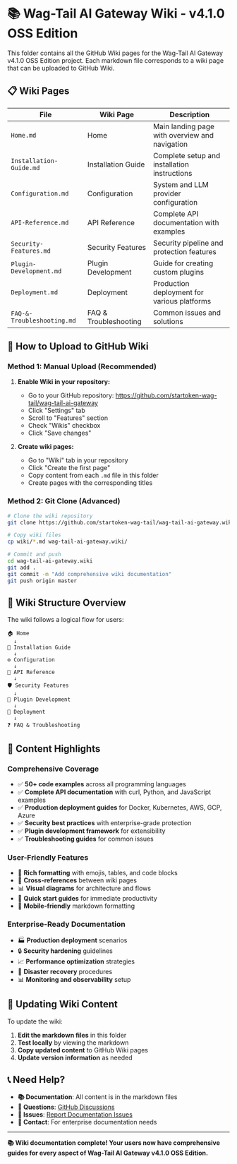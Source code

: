 # 📚 Wag-Tail AI Gateway Wiki - v4.1.0 OSS Edition

This folder contains all the GitHub Wiki pages for the Wag-Tail AI Gateway v4.1.0 OSS Edition project. Each markdown file corresponds to a wiki page that can be uploaded to GitHub Wiki.

## 📋 Wiki Pages

| File | Wiki Page | Description |
|------|-----------|-------------|
| `Home.md` | Home | Main landing page with overview and navigation |
| `Installation-Guide.md` | Installation Guide | Complete setup and installation instructions |
| `Configuration.md` | Configuration | System and LLM provider configuration |
| `API-Reference.md` | API Reference | Complete API documentation with examples |
| `Security-Features.md` | Security Features | Security pipeline and protection features |
| `Plugin-Development.md` | Plugin Development | Guide for creating custom plugins |
| `Deployment.md` | Deployment | Production deployment for various platforms |
| `FAQ-&-Troubleshooting.md` | FAQ & Troubleshooting | Common issues and solutions |

## 🚀 How to Upload to GitHub Wiki

### Method 1: Manual Upload (Recommended)

1. **Enable Wiki in your repository:**
   - Go to your GitHub repository: https://github.com/startoken-wag-tail/wag-tail-ai-gateway
   - Click "Settings" tab
   - Scroll to "Features" section
   - Check "Wikis" checkbox
   - Click "Save changes"

2. **Create wiki pages:**
   - Go to "Wiki" tab in your repository
   - Click "Create the first page"
   - Copy content from each `.md` file in this folder
   - Create pages with the corresponding titles

### Method 2: Git Clone (Advanced)

```bash
# Clone the wiki repository
git clone https://github.com/startoken-wag-tail/wag-tail-ai-gateway.wiki.git

# Copy wiki files
cp wiki/*.md wag-tail-ai-gateway.wiki/

# Commit and push
cd wag-tail-ai-gateway.wiki
git add .
git commit -m "Add comprehensive wiki documentation"
git push origin master
```

## 📖 Wiki Structure Overview

The wiki follows a logical flow for users:

```
🏠 Home
  ↓
🔧 Installation Guide
  ↓
⚙️ Configuration
  ↓
🔌 API Reference
  ↓
🛡️ Security Features
  ↓
🧩 Plugin Development
  ↓
🚀 Deployment
  ↓
❓ FAQ & Troubleshooting
```

## 🎯 Content Highlights

### Comprehensive Coverage
- ✅ **50+ code examples** across all programming languages
- ✅ **Complete API documentation** with curl, Python, and JavaScript examples
- ✅ **Production deployment guides** for Docker, Kubernetes, AWS, GCP, Azure
- ✅ **Security best practices** with enterprise-grade protection
- ✅ **Plugin development framework** for extensibility
- ✅ **Troubleshooting guides** for common issues

### User-Friendly Features
- 🎨 **Rich formatting** with emojis, tables, and code blocks
- 🔗 **Cross-references** between wiki pages
- 📊 **Visual diagrams** for architecture and flows
- 🚀 **Quick start guides** for immediate productivity
- 📱 **Mobile-friendly** markdown formatting

### Enterprise-Ready Documentation
- 🏭 **Production deployment** scenarios
- 🔒 **Security hardening** guidelines
- 📈 **Performance optimization** strategies
- 🚨 **Disaster recovery** procedures
- 📊 **Monitoring and observability** setup

## 🔄 Updating Wiki Content

To update the wiki:

1. **Edit the markdown files** in this folder
2. **Test locally** by viewing the markdown
3. **Copy updated content** to GitHub Wiki pages
4. **Update version information** as needed

## 📞 Need Help?

- **📚 Documentation**: All content is in the markdown files
- **💬 Questions**: [GitHub Discussions](../../discussions)
- **🐛 Issues**: [Report Documentation Issues](../../issues)
- **📧 Contact**: For enterprise documentation needs

---

**📚 Wiki documentation complete! Your users now have comprehensive guides for every aspect of Wag-Tail AI Gateway v4.1.0 OSS Edition.**